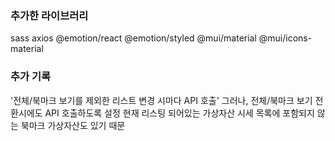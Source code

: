### 추가한 라이브러리

sass
axios
@emotion/react
@emotion/styled
@mui/material
@mui/icons-material

### 추가 기록

'전체/북마크 보기를 제외한 리스트 변경 시마다 API 호출'
그러나, 전체/북마크 보기 전환시에도 API 호출하도록 설정
현재 리스팅 되어있는 가상자산 시세 목록에 포함되지 않는 북마크 가상자산도 있기 때문
